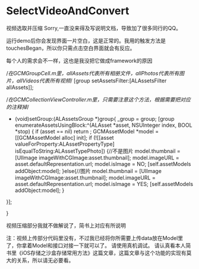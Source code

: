 # SelectVideoAndConvert
视频选取并压缩
Sorry,一直没来得及写说明文档，导致加了很多同行的QQ。


运行demo后你会发现界面一片空白，这是正常的。我用的触发方法是touchesBegan，所以你只需点击空白界面就会有反应。

每个人的需求会不一样，这也是我没把它做成framework的原因

/*在GCMGroupCell.m里，allAssets代表所有相册文件，allPhotos代表所有图片，allVideos代表所有视频*/
 [group setAssetsFilter:[ALAssetsFilter allAssets]];

/*在GCMCollectionViewController.m里，只需要注意这个方法，根据需要把对应的注释掉*/
- (void)setGroup:(ALAssetsGroup *)group{
_group = group;
[group enumerateAssetsUsingBlock:^(ALAsset *asset, NSUInteger index, BOOL *stop) {
if (asset == nil) return ;
GCMAssetModel *model = [[GCMAssetModel alloc] init];
if (![[asset valueForProperty:ALAssetPropertyType] isEqualToString:ALAssetTypePhoto]) {//不是图片
model.thumbnail = [UIImage imageWithCGImage:asset.thumbnail];
model.imageURL = asset.defaultRepresentation.url;
model.isImage = NO;
[self.assetModels addObject:model];
}else{//图片
model.thumbnail = [UIImage imageWithCGImage:asset.thumbnail];
model.imageURL = asset.defaultRepresentation.url;
model.isImage = YES;
[self.assetModels addObject:model];
}

}];

}

视频压缩部分我就不做解说了，简书上对应有所说明

注：视频上传部分代码里没有，不过我已经将你所需要上传data放在Model里了，你拿着Model和接口对接一下就可以了。
    请使用真机调试。
    请认真看本人简书里《iOS存储之沙盒存储常用方法》这篇文章，这篇文章与这个功能的实现有莫大的关系，所以请无必要看。

